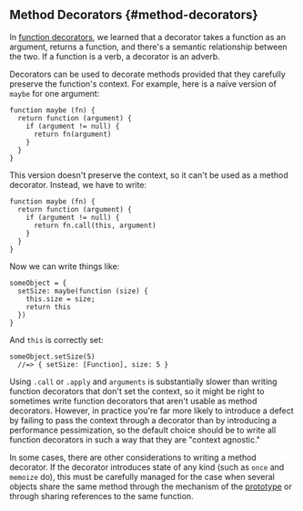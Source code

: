 ## Method Decorators {#method-decorators}

In [function decorators](#decorators), we learned that a decorator takes a function as an argument, returns a function, and there's a semantic relationship between the two. If a function is a verb, a decorator is an adverb.

Decorators can be used to decorate methods provided that they carefully preserve the function's context. For example, here is a naïve version of `maybe` for one argument:

    function maybe (fn) {
      return function (argument) {
        if (argument != null) {
          return fn(argument)
        }
      }
    }

This version doesn't preserve the context, so it can't be used as a method decorator. Instead, we have to write:

    function maybe (fn) {
      return function (argument) {
        if (argument != null) {
          return fn.call(this, argument)
        }
      }
    }

Now we can write things like:

    someObject = {
      setSize: maybe(function (size) {
        this.size = size;
        return this
      })
    }

And `this` is correctly set:

    someObject.setSize(5)
      //=> { setSize: [Function], size: 5 }

Using `.call` or `.apply` and `arguments` is substantially slower than writing function decorators that don't set the context, so it might be right to sometimes write function decorators that aren't usable as method decorators. However, in practice you're far more likely to introduce a defect by failing to pass the context through a decorator than by introducing a performance pessimization, so the default choice should be to write all function decorators in such a way that they are "context agnostic."

In some cases, there are other considerations to writing a method decorator. If the decorator introduces state of any kind (such as `once` and `memoize` do), this must be carefully managed for the case when several objects share the same method through the mechanism of the [prototype](#prototypes) or through sharing references to the same function.